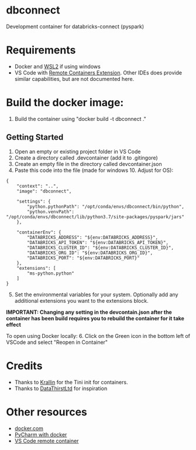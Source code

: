 # dbconnect
Development container for databricks-connect (pyspark)

# Requirements
- Docker and [WSL2](https://devblogs.microsoft.com/commandline/announcing-wsl-2/) if using windows
- VS Code with [Remote Containers Extension](https://marketplace.visualstudio.com/items?itemName=ms-vscode-remote.remote-containers). Other IDEs does provide similar capabilities, but are not documented here.

# Build the docker image:
1. Build the container using "docker build -t dbconnect ."

## Getting Started

1. Open an empty or existing project folder in VS Code
2. Create a directory called .devcontainer (add it to .gitingore)
3. Create an empty file in the directory called devcontainer.json
4. Paste this code into the file (made for windows 10. Adjust for OS):

```
{
    "context": "..",
    "image": "dbconnect",

    "settings": {
        "python.pythonPath": "/opt/conda/envs/dbconnect/bin/python",
        "python.venvPath": "/opt/conda/envs/dbconnect/lib/python3.7/site-packages/pyspark/jars"
    },

    "containerEnv": {
        "DATABRICKS_ADDRESS": "${env:DATABRICKS_ADDRESS}",
        "DATABRICKS_API_TOKEN": "${env:DATABRICKS_API_TOKEN}",
        "DATABRICKS_CLUSTER_ID": "${env:DATABRICKS_CLUSTER_ID}",
        "DATABRICKS_ORG_ID": "${env:DATABRICKS_ORG_ID}",
        "DATABRICKS_PORT": "${env:DATABRICKS_PORT}"
    },
    "extensions": [
        "ms-python.python"
    ]
}
```

5. Set the environmental variables for your system. Optionally add any additional extensions you want to the extensions block.

**IMPORTANT: Changing any setting in the devcontain.json after the container has been build requires you to rebuild the container for it take effect**

To open using Docker locally:
6. Click on the Green icon in the bottom left of VSCode and select "Reopen in Container"

# Credits
- Thanks to [Krallin](https://github.com/krallin/tini/) for the Tini init for containers.
- Thanks to [DataThirstLtd](https://github.com/DataThirstLtd/databricksConnectDocker) for inspiration

# Other resources
- [docker.com](https://docs.docker.com/get-started/overview/)
- [PyCharm with docker](https://www.jetbrains.com/help/pycharm/using-docker-as-a-remote-interpreter.html)
- [VS Code remote container](https://code.visualstudio.com/docs/remote/containers)